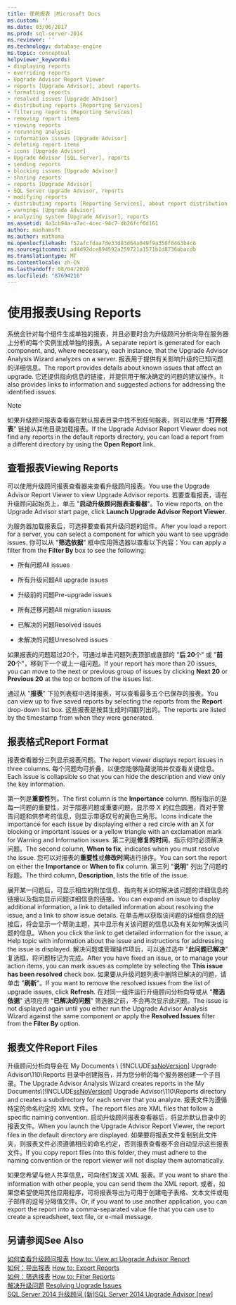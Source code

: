 ```yaml
---
title: 使用报表 |Microsoft Docs
ms.custom: ''
ms.date: 03/06/2017
ms.prod: sql-server-2014
ms.reviewer: ''
ms.technology: database-engine
ms.topic: conceptual
helpviewer_keywords:
- displaying reports
- overriding reports
- Upgrade Advisor Report Viewer
- reports [Upgrade Advisor], about reports
- formatting reports
- resolved issues [Upgrade Advisor]
- distributing reports [Reporting Services]
- filtering reports [Reporting Services]
- removing report items
- viewing reports
- rerunning analysis
- information issues [Upgrade Advisor]
- deleting report items
- icons [Upgrade Advisor]
- Upgrade Advisor [SQL Server], reports
- sending reports
- blocking issues [Upgrade Advisor]
- sharing reports
- reports [Upgrade Advisor]
- SQL Server Upgrade Advisor, reports
- modifying reports
- distributing reports [Reporting Services], about report distribution
- warnings [Upgrade Advisor]
- analyzing system [Upgrade Advisor], reports
ms.assetid: 4a3cb94a-a7ac-4cec-94c7-db26fcf6d161
author: mashamsft
ms.author: mathoma
ms.openlocfilehash: f52afcfdaa7de33d83d64a049f9a350f0463b4c6
ms.sourcegitcommit: ad4d92dce894592a259721a1571b1d8736abacdb
ms.translationtype: MT
ms.contentlocale: zh-CN
ms.lasthandoff: 08/04/2020
ms.locfileid: "87694216"
---
```

# <a name="using-reports"></a><span data-ttu-id="ba73a-102">使用报表</span><span class="sxs-lookup"><span data-stu-id="ba73a-102">Using Reports</span></span>
  <span data-ttu-id="ba73a-103">系统会针对每个组件生成单独的报表，并且必要时会为升级顾问分析向导在服务器上分析的每个实例生成单独的报表。</span><span class="sxs-lookup"><span data-stu-id="ba73a-103">A separate report is generated for each component, and, where necessary, each instance, that the Upgrade Advisor Analysis Wizard analyzes on a server.</span></span> <span data-ttu-id="ba73a-104">报表用于提供有关影响升级的已知问题的详细信息。</span><span class="sxs-lookup"><span data-stu-id="ba73a-104">The report provides details about known issues that affect an upgrade.</span></span> <span data-ttu-id="ba73a-105">它还提供指向信息的链接，并提供用于解决确定的问题的建议操作。</span><span class="sxs-lookup"><span data-stu-id="ba73a-105">It also provides links to information and suggested actions for addressing the identified issues.</span></span>  
  
> [!NOTE]  
>  <span data-ttu-id="ba73a-106">如果升级顾问报表查看器在默认报表目录中找不到任何报表，则可以使用 "**打开报表**" 链接从其他目录加载报表。</span><span class="sxs-lookup"><span data-stu-id="ba73a-106">If the Upgrade Advisor Report Viewer does not find any reports in the default reports directory, you can load a report from a different directory by using the **Open Report** link.</span></span>  
  
## <a name="viewing-reports"></a><span data-ttu-id="ba73a-107">查看报表</span><span class="sxs-lookup"><span data-stu-id="ba73a-107">Viewing Reports</span></span>  
 <span data-ttu-id="ba73a-108">可以使用升级顾问报表查看器来查看升级顾问报表。</span><span class="sxs-lookup"><span data-stu-id="ba73a-108">You use the Upgrade Advisor Report Viewer to view Upgrade Advisor reports.</span></span> <span data-ttu-id="ba73a-109">若要查看报表，请在升级顾问起始页上，单击 "**启动升级顾问报表查看器**"。</span><span class="sxs-lookup"><span data-stu-id="ba73a-109">To view reports, on the Upgrade Advisor start page, click **Launch Upgrade Advisor Report Viewer**.</span></span>  
  
 <span data-ttu-id="ba73a-110">为服务器加载报表后，可选择要查看其升级问题的组件。</span><span class="sxs-lookup"><span data-stu-id="ba73a-110">After you load a report for a server, you can select a component for which you want to see upgrade issues.</span></span> <span data-ttu-id="ba73a-111">你可以从 "**筛选依据**" 框中应用筛选器以查看以下内容：</span><span class="sxs-lookup"><span data-stu-id="ba73a-111">You can apply a filter from the **Filter By** box to see the following:</span></span>  
  
-   <span data-ttu-id="ba73a-112">所有问题</span><span class="sxs-lookup"><span data-stu-id="ba73a-112">All issues</span></span>  
  
-   <span data-ttu-id="ba73a-113">所有升级问题</span><span class="sxs-lookup"><span data-stu-id="ba73a-113">All upgrade issues</span></span>  
  
-   <span data-ttu-id="ba73a-114">升级前的问题</span><span class="sxs-lookup"><span data-stu-id="ba73a-114">Pre-upgrade issues</span></span>  
  
-   <span data-ttu-id="ba73a-115">所有迁移问题</span><span class="sxs-lookup"><span data-stu-id="ba73a-115">All migration issues</span></span>  
  
-   <span data-ttu-id="ba73a-116">已解决的问题</span><span class="sxs-lookup"><span data-stu-id="ba73a-116">Resolved issues</span></span>  
  
-   <span data-ttu-id="ba73a-117">未解决的问题</span><span class="sxs-lookup"><span data-stu-id="ba73a-117">Unresolved issues</span></span>  
  
 <span data-ttu-id="ba73a-118">如果报表的问题超过20个，可通过单击问题列表顶部或底部的 "**后 20**个" 或 "**前 20**个"，移到下一个或上一组问题。</span><span class="sxs-lookup"><span data-stu-id="ba73a-118">If your report has more than 20 issues, you can move to the next or previous group of issues by clicking **Next 20** or **Previous 20** at the top or bottom of the issues list.</span></span>  
  
 <span data-ttu-id="ba73a-119">通过从 "**报表**" 下拉列表框中选择报表，可以查看最多五个已保存的报表。</span><span class="sxs-lookup"><span data-stu-id="ba73a-119">You can view up to five saved reports by selecting the reports from the **Report** drop-down list box.</span></span> <span data-ttu-id="ba73a-120">这些报表是按其生成时间戳列出的。</span><span class="sxs-lookup"><span data-stu-id="ba73a-120">The reports are listed by the timestamp from when they were generated.</span></span>  
  
## <a name="report-format"></a><span data-ttu-id="ba73a-121">报表格式</span><span class="sxs-lookup"><span data-stu-id="ba73a-121">Report Format</span></span>  
 <span data-ttu-id="ba73a-122">报表查看器分三列显示报表问题。</span><span class="sxs-lookup"><span data-stu-id="ba73a-122">The report viewer displays report issues in three columns.</span></span> <span data-ttu-id="ba73a-123">每个问题均可折叠，以便您能够隐藏说明并仅查看关键信息。</span><span class="sxs-lookup"><span data-stu-id="ba73a-123">Each issue is collapsible so that you can hide the description and view only the key information.</span></span>  
  
 <span data-ttu-id="ba73a-124">第一列是**重要性**列。</span><span class="sxs-lookup"><span data-stu-id="ba73a-124">The first column is the **Importance** column.</span></span> <span data-ttu-id="ba73a-125">图标指示的是每一问题的重要性，对于阻塞问题或重要问题，显示带 X 的红色圆圈，而对于警告问题和供参考的信息，则显示带感叹号的黄色三角形。</span><span class="sxs-lookup"><span data-stu-id="ba73a-125">Icons indicate the importance for each issue by displaying either a red circle with an X for blocking or important issues or a yellow triangle with an exclamation mark for Warning and Information issues.</span></span> <span data-ttu-id="ba73a-126">第二列是**修复的时间**，指示何时必须解决问题。</span><span class="sxs-lookup"><span data-stu-id="ba73a-126">The second column, **When to fix**, indicates when you must resolve the issue.</span></span> <span data-ttu-id="ba73a-127">您可以对报表的**重要性**或**修改时间**进行排序。</span><span class="sxs-lookup"><span data-stu-id="ba73a-127">You can sort the report on either the **Importance** or **When to fix** column.</span></span> <span data-ttu-id="ba73a-128">第三列 "**说明**" 列出了问题的标题。</span><span class="sxs-lookup"><span data-stu-id="ba73a-128">The third column, **Description**, lists the title of the issue.</span></span>  
  
 <span data-ttu-id="ba73a-129">展开某一问题后，可显示相应的附加信息、指向有关如何解决该问题的详细信息的链接以及指向显示问题详细信息的链接。</span><span class="sxs-lookup"><span data-stu-id="ba73a-129">You can expand an issue to display additional information, a link to detailed information about resolving the issue, and a link to show issue details.</span></span> <span data-ttu-id="ba73a-130">在单击用以获取该问题的详细信息的链接后，将会显示一个帮助主题，其中显示有关该问题的信息以及有关如何解决该问题的信息。</span><span class="sxs-lookup"><span data-stu-id="ba73a-130">When you click the link to get detailed information for the issue, a Help topic with information about the issue and instructions for addressing the issue is displayed.</span></span> <span data-ttu-id="ba73a-131">解决问题或管理操作项后，可以通过选中 "**此问题已解决**" 复选框，将问题标记为完成。</span><span class="sxs-lookup"><span data-stu-id="ba73a-131">After you have fixed an issue, or to manage your action items, you can mark issues as complete by selecting the **This issue has been resolved** check box.</span></span> <span data-ttu-id="ba73a-132">如果要从升级问题列表中删除已解决的问题，请单击 "**刷新**"。</span><span class="sxs-lookup"><span data-stu-id="ba73a-132">If you want to remove the resolved issues from the list of upgrade issues, click **Refresh**.</span></span> <span data-ttu-id="ba73a-133">在对同一组件运行升级顾问分析向导或从 "**筛选依据**" 选项应用 "**已解决的问题**" 筛选器之前，不会再次显示此问题。</span><span class="sxs-lookup"><span data-stu-id="ba73a-133">The issue is not displayed again until you either run the Upgrade Advisor Analysis Wizard against the same component or apply the **Resolved Issues** filter from the **Filter By** option.</span></span>  
  
## <a name="report-files"></a><span data-ttu-id="ba73a-134">报表文件</span><span class="sxs-lookup"><span data-stu-id="ba73a-134">Report Files</span></span>  
 <span data-ttu-id="ba73a-135">升级顾问分析向导会在 My Documents \\ [!INCLUDE[ssNoVersion](../../includes/ssnoversion-md.md)] Upgrade Advisor\110\Reports 目录中创建报告，并为您分析的每个服务器创建一个子目录。</span><span class="sxs-lookup"><span data-stu-id="ba73a-135">The Upgrade Advisor Analysis Wizard creates reports in the My Documents\\[!INCLUDE[ssNoVersion](../../includes/ssnoversion-md.md)] Upgrade Advisor\110\Reports directory and creates a subdirectory for each server that you analyze.</span></span> <span data-ttu-id="ba73a-136">报表文件为遵循特定的命名约定的 XML 文件。</span><span class="sxs-lookup"><span data-stu-id="ba73a-136">The report files are XML files that follow a specific naming convention.</span></span> <span data-ttu-id="ba73a-137">启动升级顾问报表查看器后，将显示默认目录中的报表文件。</span><span class="sxs-lookup"><span data-stu-id="ba73a-137">When you launch the Upgrade Advisor Report Viewer, the report files in the default directory are displayed.</span></span> <span data-ttu-id="ba73a-138">如果要将报表文件复制到此文件夹，则报表文件必须遵循相应的命名约定，否则报表查看器不会自动显示这些报表文件。</span><span class="sxs-lookup"><span data-stu-id="ba73a-138">If you copy report files into this folder, they must adhere to the naming convention or the report viewer will not display them automatically.</span></span>  
  
 <span data-ttu-id="ba73a-139">如果您希望与他人共享信息，可向他们发送 XML 报表。</span><span class="sxs-lookup"><span data-stu-id="ba73a-139">If you want to share the information with other people, you can send them the XML report.</span></span> <span data-ttu-id="ba73a-140">或者，如果您希望使用其他应用程序，可将报表导出为可用于创建电子表格、文本文件或电子邮件的逗号分隔值文件。</span><span class="sxs-lookup"><span data-stu-id="ba73a-140">Or, if you want to use another application, you can export the report into a comma-separated value file that you can use to create a spreadsheet, text file, or e-mail message.</span></span>  
  
## <a name="see-also"></a><span data-ttu-id="ba73a-141">另请参阅</span><span class="sxs-lookup"><span data-stu-id="ba73a-141">See Also</span></span>  
 <span data-ttu-id="ba73a-142">[如何查看升级顾问报表](../../../2014/sql-server/install/how-to-view-an-upgrade-advisor-report.md) </span><span class="sxs-lookup"><span data-stu-id="ba73a-142">[How to: View an Upgrade Advisor Report](../../../2014/sql-server/install/how-to-view-an-upgrade-advisor-report.md) </span></span>  
 <span data-ttu-id="ba73a-143">[如何：导出报表](../../../2014/sql-server/install/how-to-export-reports.md) </span><span class="sxs-lookup"><span data-stu-id="ba73a-143">[How to: Export Reports](../../../2014/sql-server/install/how-to-export-reports.md) </span></span>  
 <span data-ttu-id="ba73a-144">[如何：筛选报表](../../../2014/sql-server/install/how-to-filter-reports.md) </span><span class="sxs-lookup"><span data-stu-id="ba73a-144">[How to: Filter Reports](../../../2014/sql-server/install/how-to-filter-reports.md) </span></span>  
 <span data-ttu-id="ba73a-145">[解决升级问题](../../../2014/sql-server/install/resolving-upgrade-issues.md) </span><span class="sxs-lookup"><span data-stu-id="ba73a-145">[Resolving Upgrade Issues](../../../2014/sql-server/install/resolving-upgrade-issues.md) </span></span>  
 [<span data-ttu-id="ba73a-146">SQL Server 2014 升级顾问 &#91;新&#93;</span><span class="sxs-lookup"><span data-stu-id="ba73a-146">SQL Server 2014 Upgrade Advisor &#91;new&#93;</span></span>](sql-server-2014-upgrade-advisor.md)  
  
  
